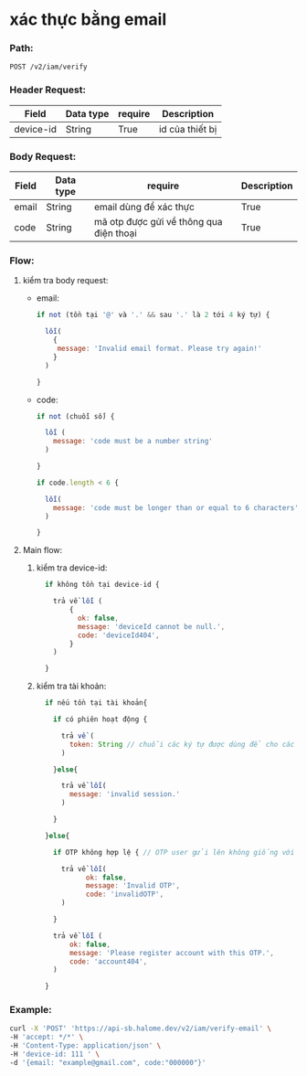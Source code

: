 # xác thực bằng email

### Path:

```
POST /v2/iam/verify
```

### Header Request:

| Field     | Data type | require | Description     |
| --------- | --------- | ------- | --------------- |
| device-id | String    | True    | id của thiết bị |

### Body Request:

| Field | Data type | require                                 | Description |
| ----- | --------- | --------------------------------------- | ----------- |
| email | String    | email dùng để xác thực                  | True        |
| code  | String    | mã otp được gửi về thông qua điện thoại | True        |

### Flow:

1. kiểm tra body request:

   - email:

     ```js
     if not (tồn tại '@' và '.' && sau '.' là 2 tới 4 ký tự) {

       lỗi(
         {
          message: 'Invalid email format. Please try again!'
         }
       )

     }
     ```

   - code:

     ```js
     if not (chuỗi số) {

       lỗi (
         message: 'code must be a number string'
       )

     }

     if code.length < 6 {

       lỗi(
         message: 'code must be longer than or equal to 6 characters'
       )

     }
     ```

2. Main flow:

   1. kiểm tra device-id:

      ```javascript
        if không tồn tại device-id {

          trả về lỗi (
              {
                ok: false,
                message: 'deviceId cannot be null.',
                code: 'deviceId404',
              }
          )

        }
      ```

   2. kiểm tra tài khoản:

      ```js
        if nếu tồn tại tài khoản{

          if có phiên hoạt động {

            trả về (
              token: String // chuỗi các ký tự được dùng để cho các request cần chứng thực
            )

          }else{

            trả về lỗi(
              message: 'invalid session.'
            )

          }

        }else{

          if OTP không hợp lệ { // OTP user gửi lên không giống với OTP nhận được

            trả về lỗi(
                  ok: false,
                  message: 'Invalid OTP',
                  code: 'invalidOTP',
            )

          }

          trả về lỗi (
              ok: false,
              message: 'Please register account with this OTP.',
              code: 'account404',
          )

        }
      ```

### Example:

```sh
curl -X 'POST' 'https://api-sb.halome.dev/v2/iam/verify-email' \
-H 'accept: */*' \
-H 'Content-Type: application/json' \
-H 'device-id: 111 ' \
-d '{email: "example@gmail.com", code:"000000"}'
```

